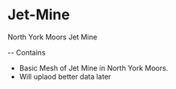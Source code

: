 # Jet-Mine
North York Moors Jet Mine 

-- Contains
- Basic Mesh of Jet Mine in North York Moors.
- Will uplaod better data later 
